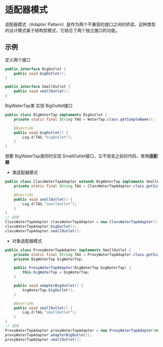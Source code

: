 # 适配器模式

适配器模式（Adapter Pattern）是作为两个不兼容的接口之间的桥梁。这种类型的设计模式属于结构型模式，它结合了两个独立接口的功能。

## 示例

定义两个接口

```java
public interface BigOutlet {
    public void bigOutlet();
}

public interface SmallOutlet {
    public void smallOutlet();
}
```

 BigWaterTap类 实现 BigOutlet接口

```java
public class BigWaterTap implements BigOutlet {
    private static final String TAG = WaterTap.class.getSimpleName();

    @Override
    public void bigOutlet() {
        Log.d(TAG,"bigOutlet");
    }
}
```

想要 BigWaterTap类同时实现 SmallOutlet接口，又不改变之前的代码，使用**适配器**

- 类适配器模式

```Java
public class ClassWaterTapAdapter extends BigWaterTap implements SmallOutlet {
    private static final String TAG = ClassWaterTapAdapter.class.getSimpleName();

    @Override
    public void smallOutlet() {
        Log.d(TAG,"smallOutlet");
    }
}
// 调用
ClassWaterTapAdapter classWaterTapAdapter = new ClassWaterTapAdapter();
classWaterTapAdapter.bigOutlet();
classWaterTapAdapter.smallOutlet();
```

- 对象适配器模式

```java
public class ProxyWaterTapAdapter implements SmallOutlet {
    private static final String TAG = ProxyWaterTapAdapter.class.getSimpleName();
    private BigWaterTap bigWaterTap;

    public ProxyWaterTapAdapter(BigWaterTap bigWaterTap) {
        this.bigWaterTap = bigWaterTap;
    }

    public void adapterBigOutlet() {
        bigWaterTap.bigOutlet();
    }

    @Override
    public void smallOutlet() {
        Log.d(TAG,"smallOutlet");
    }
}
// 调用
ProxyWaterTapAdapter proxyWaterTapAdapter = new ProxyWaterTapAdapter(new BigWaterTap());
proxyWaterTapAdapter.adapterBigOutlet();
proxyWaterTapAdapter.smallOutlet();

```
